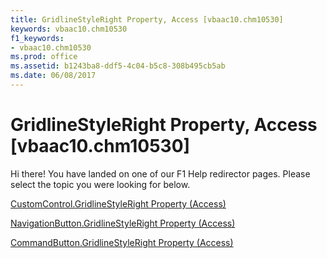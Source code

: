 ```yaml
---
title: GridlineStyleRight Property, Access [vbaac10.chm10530]
keywords: vbaac10.chm10530
f1_keywords:
- vbaac10.chm10530
ms.prod: office
ms.assetid: b1243ba8-ddf5-4c04-b5c8-308b495cb5ab
ms.date: 06/08/2017
---
```



# GridlineStyleRight Property, Access [vbaac10.chm10530]

Hi there! You have landed on one of our F1 Help redirector pages. Please select the topic you were looking for below.

[CustomControl.GridlineStyleRight Property (Access)](http://msdn.microsoft.com/library/1bafb68b-5ab3-f1da-1a48-858829006755%28Office.15%29.aspx)

[NavigationButton.GridlineStyleRight Property (Access)](http://msdn.microsoft.com/library/4e7e0ba7-8bd1-e7e9-4751-94e72962b8e7%28Office.15%29.aspx)

[CommandButton.GridlineStyleRight Property (Access)](http://msdn.microsoft.com/library/496c1c59-0111-8e2f-31b9-af2ee7ff3964%28Office.15%29.aspx)

